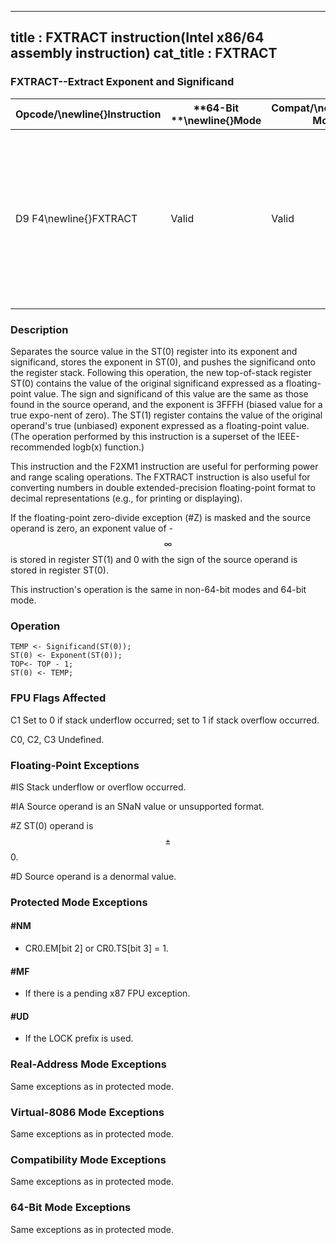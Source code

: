 ----------------------------
title : FXTRACT instruction(Intel x86/64 assembly instruction)
cat_title : FXTRACT
----------------------------
### FXTRACT--Extract Exponent and Significand


|**Opcode/**\newline{}**Instruction**|**64-Bit **\newline{}**Mode**|**Compat/**\newline{}**Leg Mode**|**Description**|
|------------------------------------|-----------------------------|---------------------------------|---------------|
|D9 F4\newline{}FXTRACT|Valid|Valid|Separate value in ST(0) into exponent and significand, store exponent in ST(0), and push the significand onto the register stack.|
### Description


Separates the source value in the ST(0) register into its exponent and significand, stores the exponent in ST(0), and pushes the significand onto the register stack. Following this operation, the new top-of-stack register ST(0) contains the value of the original significand expressed as a floating-point value. The sign and significand of this value are the same as those found in the source operand, and the exponent is 3FFFH (biased value for a true expo-nent of zero). The ST(1) register contains the value of the original operand's true (unbiased) exponent expressed as a floating-point value. (The operation performed by this instruction is a superset of the IEEE-recommended logb(x) function.)

This instruction and the F2XM1 instruction are useful for performing power and range scaling operations. The FXTRACT instruction is also useful for converting numbers in double extended-precision floating-point format to decimal representations (e.g., for printing or displaying).

If the floating-point zero-divide exception (#Z) is masked and the source operand is zero, an exponent value of -$$\infty$$ is stored in register ST(1) and 0 with the sign of the source operand is stored in register ST(0).

This instruction's operation is the same in non-64-bit modes and 64-bit mode.


### Operation

```info-verb
TEMP <- Significand(ST(0));
ST(0) <- Exponent(ST(0));
TOP<- TOP - 1;
ST(0) <- TEMP;
```
### FPU Flags Affected


C1 Set to 0 if stack underflow occurred; set to 1 if stack overflow occurred.

C0, C2, C3  Undefined.

### Floating-Point Exceptions


#IS Stack underflow or overflow occurred.

#IA Source operand is an SNaN value or unsupported format.

#Z ST(0) operand is $$\pm$$0.

#D Source operand is a denormal value.


### Protected Mode Exceptions

#### #NM
* CR0.EM[bit 2] or CR0.TS[bit 3] = 1.

#### #MF
* If there is a pending x87 FPU exception.

#### #UD
* If the LOCK prefix is used.

### Real-Address Mode Exceptions



Same exceptions as in protected mode.


### Virtual-8086 Mode Exceptions



Same exceptions as in protected mode.


### Compatibility Mode Exceptions



Same exceptions as in protected mode.


### 64-Bit Mode Exceptions



Same exceptions as in protected mode.

